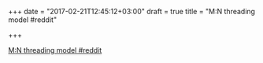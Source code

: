 +++
date = "2017-02-21T12:45:12+03:00"
draft = true
title = "M:N threading model  #reddit"

+++

<p><a href="https://t.co/taLMUEQV7G">M:N threading model  #reddit</a></p>
